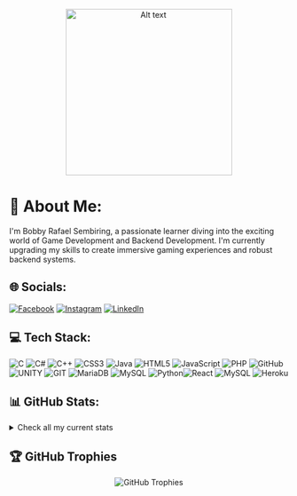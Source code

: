 <p align="center">
  <img src="https://media1.tenor.com/m/wA8Gx_UqnY4AAAAC/coding.gif" alt="Alt text" width="300">
</p>

# 💫 About Me:
I'm Bobby Rafael Sembiring, a passionate learner diving into the exciting world of Game Development and Backend Development. I'm currently upgrading my skills to create immersive gaming experiences and robust backend systems.

## 🌐 Socials:
[![Facebook](https://img.shields.io/badge/Facebook-%231877F2.svg?logo=Facebook&logoColor=white)](https://facebook.com/BobbyRafaelSembiring) [![Instagram](https://img.shields.io/badge/Instagram-%23E4405F.svg?logo=Instagram&logoColor=white)](https://instagram.com/bobbyrafa_el) [![LinkedIn](https://img.shields.io/badge/LinkedIn-%230077B5.svg?logo=linkedin&logoColor=white)](https://linkedin.com/in/bobby-rafael) 

## 💻 Tech Stack:
![C](https://img.shields.io/badge/c-%2300599C.svg?style=for-the-badge&logo=c&logoColor=white) ![C#](https://img.shields.io/badge/c%23-%23239120.svg?style=for-the-badge&logo=c-sharp&logoColor=white) ![C++](https://img.shields.io/badge/c++-%2300599C.svg?style=for-the-badge&logo=c%2B%2B&logoColor=white) ![CSS3](https://img.shields.io/badge/css3-%231572B6.svg?style=for-the-badge&logo=css3&logoColor=white) ![Java](https://img.shields.io/badge/java-%23ED8B00.svg?style=for-the-badge&logo=java&logoColor=white) ![HTML5](https://img.shields.io/badge/html5-%23E34F26.svg?style=for-the-badge&logo=html5&logoColor=white) ![JavaScript](https://img.shields.io/badge/javascript-%23323330.svg?style=for-the-badge&logo=javascript&logoColor=%23F7DF1E) ![PHP](https://img.shields.io/badge/php-%23777BB4.svg?style=for-the-badge&logo=php&logoColor=white) ![GitHub](https://img.shields.io/badge/GitHub-%23121011.svg?style=for-the-badge&logo=github&logoColor=white) ![UNITY](https://img.shields.io/badge/Unity-%2320232a.svg?style=for-the-badge&logo=unity&logoColor=white) ![GIT](https://img.shields.io/badge/Git-fc6d26?style=for-the-badge&logo=git&logoColor=white) ![MariaDB](https://img.shields.io/badge/MariaDB-003545?style=for-the-badge&logo=mariadb&logoColor=white) ![MySQL](https://img.shields.io/badge/mysql-%2300f.svg?style=for-the-badge&logo=mysql&logoColor=white) ![Python](https://img.shields.io/badge/python-3670A0?style=for-the-badge&logo=python&logoColor=ffdd54)![React](https://img.shields.io/badge/react-%2320232a.svg?style=for-the-badge&logo=react&logoColor=%2361DAFB) ![MySQL](https://img.shields.io/badge/mysql-%2300000f.svg?style=for-the-badge&logo=mysql&logoColor=white) ![Heroku](https://img.shields.io/badge/heroku-%23430098.svg?style=for-the-badge&logo=heroku&logoColor=white)

## 📊 GitHub Stats:
<details>
  <summary>Check all my current stats</summary>
  <div align="center">
  <img src="https://github-readme-stats.vercel.app/api/top-langs?username=BobbyRafael31&locale=en&hide_title=false&layout=compact&card_width=395&langs_count=6&theme=highcontrast&hide_border=false&order=2" height="180em" alt="languages graph style="max-width: 100%;"" /> <br>
  <img src="https://github-readme-stats.vercel.app/api?username=BobbyRafael31&hide_title=false&hide_rank=false&show_icons=true&include_all_commits=true&count_private=true&disable_animations=false&theme=highcontrast&locale=en&hide_border=false&order=1" height="180em" alt="stats graph" style="max-width: 100%;" /> <br>
  <img src="https://streak-stats.demolab.com?user=BobbyRafael31&locale=en&mode=daily&theme=highcontrast&hide_border=false&border_radius=5&order=3" height="170em" alt="streak graph" style="max-width: 100%;" />
</div>
</details>

## 🏆 GitHub Trophies
<p align="center">
  <img src="https://github-profile-trophy.vercel.app/?username=BobbyRafael31&theme=dracula&column=4&margin-w=4&margin-h=4" alt="GitHub Trophies">
</p>

